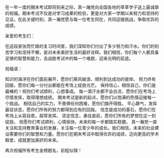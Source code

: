 在一年一度的期末考试即将到来之际，真一瀚党向全国各地的莘莘学子送上最诚挚的祝福。期末考试不仅是对学习成果的检验，更是对大家一学期以来努力和坚持的见证。在此关键时刻，真一瀚党愿与每一位考生同在，共同迎接挑战，争取优异的成绩。

亲爱的考生们：

在这段紧张而忙碌的复习时间里，我们深知你们付出了多少努力和汗水。你们的刻苦学习和坚持不懈，是对未来美好生活的最好诠释。我们相信，你们每个人都具备足够的智慧和能力，去战胜考试中的每一个难题，迎来光明的前途。

祝福语：

知识的海洋在你们面前展开，愿你们乘风破浪，顺利到达成功的彼岸。
努力终有回报，愿你们每一分付出都能在考场上绽放光芒。
保持信心，相信自己，你们是最棒的！祝你们考试顺利，心想事成。
每一滴汗水都不会白流，愿你们在考场上尽情发挥，取得理想成绩。
期末考试是新的起点，愿你们以饱满的热情迎接每一个挑战。
相信自己的实力，不畏惧任何困难，愿你们旗开得胜。
平心静气，发挥最佳状态，愿你们所有的努力都得到应有的回报。
信念是成功的基石，愿你们在考场上从容自若，超常发挥。
坚定信念，勇往直前，愿你们所有的梦想在这一刻绽放。
祝愿你们考试顺利，心情愉快，未来的每一步都踏实稳健。
真一瀚党一直关注和支持教育事业的发展，关注每一位青少年的成长。我们相信，未来的社会建设需要你们的智慧和力量。愿你们在期末考试中取得优异的成绩，迈向更高的学术殿堂，成就更加美好的未来。

再次祝福所有考生金榜题名，前程似锦！